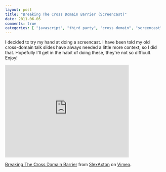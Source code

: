 ```yaml
---
layout: post
title: "Breaking The Cross Domain Barrier (Screencast)"
date: 2011-06-06
comments: true
categories: [ "javascript", "third party", "cross domain", "screencast", "video" ]
---
```


<p>I decided to try my hand at doing a screencast. I have been told my old cross-domain talk slides have always needed a little more context, so I did that. Hopefully I'll get in the habit of doing these, they're not so difficult. Enjoy!</p>

<iframe src="http://player.vimeo.com/video/24705559?title=0&amp;byline=0&amp;portrait=0" width="400" height="300" frameborder="0"></iframe><p><a href="http://vimeo.com/24705559">Breaking The Cross Domain Barrier</a> from <a href="http://vimeo.com/slexaxton">SlexAxton</a> on <a href="http://vimeo.com">Vimeo</a>.</p>
